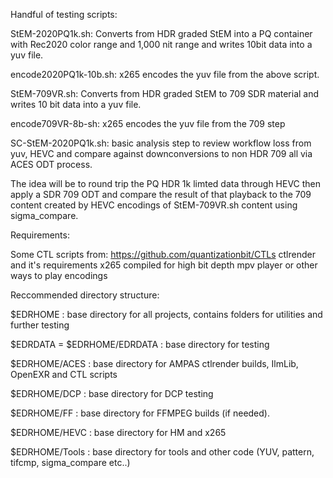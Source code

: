 Handful of testing scripts:

StEM-2020PQ1k.sh:  Converts from HDR graded StEM into a PQ container with Rec2020 color range and 1,000 nit range and writes 10bit data into a yuv file.

encode2020PQ1k-10b.sh: x265 encodes the yuv file from the above script.


StEM-709VR.sh:  Converts from HDR graded StEM to 709 SDR material and writes 10 bit data into a yuv file.

encode709VR-8b-sh: x265 encodes the yuv file from the 709 step

SC-StEM-2020PQ1k.sh: basic analysis step to review workflow loss from yuv, HEVC and compare against downconversions to non HDR 709 all via ACES ODT process. 

The idea will be to round trip the PQ HDR 1k limted data through HEVC then apply a SDR 709 ODT and compare the result of that playback to the 709 content created by HEVC encodings of StEM-709VR.sh content using sigma_compare.


Requirements:

Some CTL scripts from: https://github.com/quantizationbit/CTLs
ctlrender and it's requirements
x265 compiled for high bit depth
mpv player or other ways to play encodings

Reccommended directory structure:

$EDRHOME : base directory for all projects, contains folders for utilities and further testing

$EDRDATA = $EDRHOME/EDRDATA : base directory for testing

$EDRHOME/ACES : base directory for AMPAS ctlrender builds, IlmLib, OpenEXR and CTL scripts

$EDRHOME/DCP : base directory for DCP testing

$EDRHOME/FF : base directory for FFMPEG builds (if needed).

$EDRHOME/HEVC : base directory for HM and x265

$EDRHOME/Tools : base directory for tools and other code (YUV, pattern, tifcmp, sigma_compare etc..)


